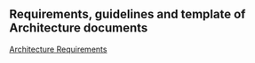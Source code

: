 
## Requirements, guidelines and template of Architecture documents

[Architecture Requirements](https://github.com/amagimedia-open/architecture_doc_guidelines/blob/master/arch_doc_req.md)
